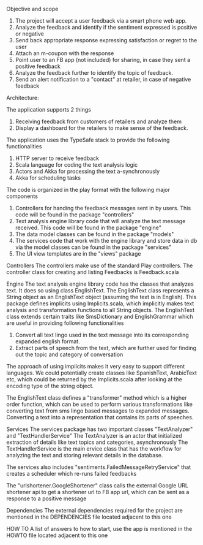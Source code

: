Objective and scope
1) The project will accept a user feedback via a smart phone web app.
2) Analyze the feedback and identify if the sentiment expressed is positive or negative
3) Send back appropriate response expressing satisfaction or regret to the user
4) Attach an m-coupon with the response
5) Point user to an FB app (not included) for sharing,  in case they sent a positive feedback
6) Analyze the feedback further to identify the topic of feedback.
7) Send an alert notification to a "contact" at retailer, in case of negative feedback

Architecture:

The application supports 2 things
1) Receiving feedback from customers of retailers and analyze them
2) Display a dashboard for the retailers to make sense of the feedback.

The application uses the TypeSafe stack to provide the following functionalities
1) HTTP server to receive feedback
2) Scala language for coding the text analysis logic
3) Actors and Akka for processing the text a-synchronously
4) Akka for scheduling tasks

The code is organized in the play format with the following major components
1) Controllers for handing the feedback messages sent in by users. This code will be found in the package "controllers"
2) Text analysis engine library code that will analyze the text message received. This code will be found in the package "engine" 
3) The data model classes can be found in the package "models"
4) The services code that work with the engine library and store data in db via the model classes can be found in the package "services"
5) The UI view templates are in the "views" package

Controllers
The controllers make use of the standard Play controllers. The controller class for creating and listing Feedbacks is Feedback.scala

Engine
The text analysis engine library code has the classes that analyzes text. It does so using class EnglishText. The EnglishText class represents 
a String object as an EnglishText object (assuming the text is in English).
This package defines implicits using Implicits.scala, which implicitly makes text analysis and transformation functions to all String objects.
The EnglishText class extends certain traits like SmsDictionary and EnglishGrammar which are useful in providing following functionalities
1) Convert all text lingo used in the text message into its corresponding expanded english format.
2) Extract parts of speech from the text, which are further used for finding out the topic and category of conversation

The approach of using implicits makes it very easy to support different languages. We could potentially create classes like SpanishText, ArabicText 
etc, which could be returned by the Implicits.scala after looking at the encoding type of the string object.

The EnglishText class defines a "transformer" method which is a higher order function, which can be used to perform various transformations like
converting text from sms lingo based messages to expanded messages. Converting a text into a representation that contains its parts of speeches.

Services
The services package has two important classes "TextAnalyzer" and "TextHandlerService"
The TextAnalyzer is an actor that initialized extraction of details like text topics and categories, asynchronously
The TextHandlerService is the main ervice class that has the workflow for analyzing the text and storing relevant details in the database.

The services also includes "sentiments.FailedMessageRetryService" that creates a scheduler which re-runs failed feedbacks

The "urlshortener.GoogleShortener" class calls the external Google URL shortener api to get a shortener url to FB app url, which can be 
sent as a response to a positive message

Dependencies
The external dependencies required for the project are mentioned in the DEPENDENCIES file located adjacent to this one

HOW TO
A list of answers to how to start, use the app is mentioned in the HOWTO file located adjacent to this one

